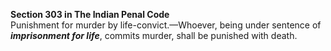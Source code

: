 **Section 303 in The Indian Penal Code** </br>
Punishment for murder by life-convict.—Whoever, being under sentence of ***imprisonment for life***, commits murder, shall be punished with death.
